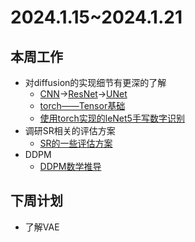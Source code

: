 # 2024.1.15~2024.1.21
## 本周工作
- 对diffusion的实现细节有更深的了解
  - [CNN](./CNN.pdf)$\rightarrow$[ResNet](./ResNet.pdf)$\rightarrow$[UNet](./UNet.pdf)
  - [torch——Tensor基础](./Tensor.ipynb)
  - [使用torch实现的leNet5手写数字识别](./MNIST.ipynb)
- 调研SR相关的评估方案
  - [SR的一些评估方案](./SR的一些评估方案.pdf)
- DDPM
  - [DDPM数学推导](./DDPM原理推导.pdf)

## 下周计划
- 了解VAE